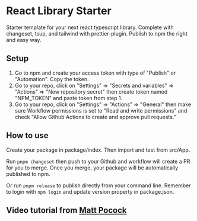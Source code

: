 # React Library Starter

Starter template for your next react typescript library. Complete with changeset, tsup, and tailwind with prettier-plugin. Publish to npm the right and easy way.

## Setup

1. Go to npm and create your access token with type of "Publish" or "Automation". Copy the token.
2. Go to your repo, click on "Settings" => "Secrets and variables" => "Actions" => "New repository secret" then create token named "NPM_TOKEN" and paste token from step 1.
3. Go to your repo, click on "Settings" => "Actions" => "General" then make sure Workflow permissions is set to "Read and write permissions" and check "Allow Github Actions to create and approve pull requests."

## How to use

Create your package in package/index. Then import and test from src/App.

Run `pnpm changeset` then push to your Github and workflow will create a PR for you to merge. Once you merge, your package will be automatically published to npm.

Or run `pnpm release` to publish directly from your command line. Remember to login with `npm login` and update version property in package.json.

## Video tutorial from [Matt Pocock](https://www.youtube.com/watch?v=eh89VE3Mk5g)
